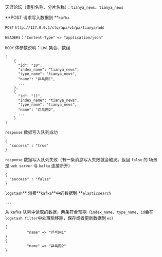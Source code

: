 天涯论坛（索引名称、分片名称）：`tianya_news`、`tianya_news`

**POST 请求写入数据到 **`kafka`

`POST` `http://127.0.0.1/stq/api/v1/pa/tianya/add`

`HEADERS`：`"Content-Type" => "application/json"`

`BODY` 体参数说明：List 集合、数组

```
[
    {
      "id": "10",
      "index_name": "tianya_news",
      "type_name": "tianya_news",
      "name": "乒乓网1",
      ...
    },
    {
      "id": "11",
      "index_name": "tianya_news",
      "type_name": "tianya_news",
      "name": "乒乓网2",
      ...
    }
]
```

`response` 数据写入队列成功

```
{
  "success" : "true"
}
```

`response` 数据写入队列失败（有一条消息写入失败就会触发。返回 `false` 的 场景是 `web server` 与 `kafka` 连接断开）

```
{
  "success" : "false"
}
```

`logstash`** 消费**`kafka`**中的数据到 **`elasticsearch`

```
...
```

从 `kafka` 队列中读取的数据，两条符合预期（`index_name`、`type_name`、`id`会在`logstash filter`中处理后移除，保存或者更新数据到 `es`）

```
{
          "name" => "乒乓网1"
}
{
          "name" => "乒乓网2"
}
```



